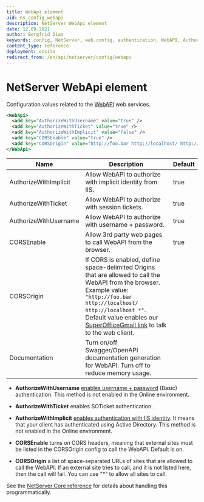 ```yaml
---
title: WebApi element
uid: ns_config_webapi
description: NetServer WebApi element
date: 12.09.2021
author: Bergfrid Dias
keywords: config, NetServer, web.config, authentication, WebAPI, AuthorizeWithImplicit, AuthorizeWithTicket, AuthorizeWithUsername, CORSEnable, CORSOrigin, CORS, authorize, authentication, security
content_type: reference
deployment: onsite
redirect_from: /en/api/netserver/config/webapi
---
```


# NetServer WebApi element

Configuration values related to the [WebAPI][2] web services.

```XML
<WebApi>
  <add key="AuthorizeWithUsername" value="true" />
  <add key="AuthorizeWithTicket" value="true" />
  <add key="AuthorizeWithImplicit" value="false" />
  <add key="CORSEnable" value="true" />
  <add key="CORSOrigin" value="http://foo.bar http://localhost/ http://localhost* https://mail.google.com" />
</WebApi>
```

| Name | Description | Default |
|---|---|---|
| AuthorizeWithImplicit | Allow WebAPI to authorize with implicit identity from IIS.| true |
| AuthorizeWithTicket | Allow WebAPI to authorize with session tickets. | true |
| AuthorizeWithUsername | Allow WebAPI to authorize with username + password. | true |
| CORSEnable | Allow 3rd party web pages to call WebAPI from the browser.| true |
| CORSOrigin | If CORS is enabled, define space-delimited Origins that are allowed to call the WebAPI from the browser. Example value: `"http://foo.bar http://localhost/ http://localhost *"`. Default value enables our [SuperOfficeGmail link][9] to talk to the web client. | |
| Documentation | Turn on/off Swagger/OpenAPI documentation generation for WebAPI. Turn off to reduce memory usage. | |

* **AuthorizeWithUsername** [enables username + password][4] (Basic) authentication. This method is not enabled in the Online environment.

* **AuthorizeWithTicket** enables SOTicket authentication.

* **AuthorizeWithImplicit** [enables authentication with IIS identity][3]. It means that your client has authenticated using Active Directory. This method is not enabled in the Online environment.

* **CORSEnable** turns on CORS headers, meaning that external sites must be listed in the CORSOrigin config to call the WebAPI. Default is on.

* **CORSOrigin** a list of space-separated URLs of sites that are allowed to call the WebAPI. If an external site tries to call, and it is not listed here, then the call will fail. You can use "*" to allow all sites to call.

See the [NetServer Core reference][1] for details about handling this programmatically.

<!-- Referenced links -->
[1]: <xref:SuperOffice.Configuration.ConfigFile.WebApi>
[2]: ../reference/restful/index.md
[3]: ../../onsite/install/netserver/setup-rest.md#integrated-with-active-directory
[4]: ../../onsite/install/netserver/setup-rest.md#configure-basic-authentication-iis
[9]: https://online.superoffice.com/AppStore/superoffice-as/superoffice-gmail-link
